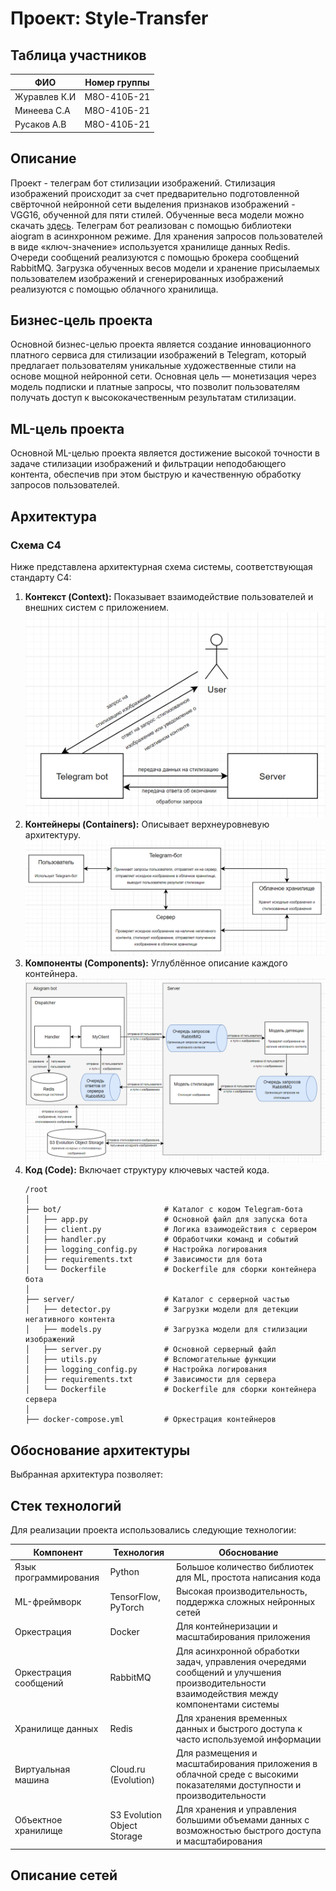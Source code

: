 # **Проект: Style-Transfer**

## Таблица участников
| ФИО                 | Номер группы      |
|---------------------|-------------------|
| Журавлев К.И         | М8О-410Б-21       |
| Минеева С.А         | М8О-410Б-21       |
| Русаков А.В      | М8О-410Б-21       |


## **Описание**
Проект - телеграм бот стилизации изображений. Стилизация изображений происходит за счет предварительно подготовленной свёрточной нейронной сети выделения признаков изображений - VGG16, обученной для пяти стилей. Обученные веса модели можно скачать [здесь](https://disk.yandex.ru/d/0HQSxoOTknugWw). Телеграм бот реализован с помощью библиотеки aiogram в асинхронном режиме. Для хранения запросов пользователей в виде «ключ-значение» используется хранилище данных Redis. Очереди сообщений реализуются с помощью брокера сообщений RabbitMQ. Загрузка обученных весов модели и хранение присылаемых пользователем изображений и сгенерированных изображений реализуются с помощью облачного хранилища. 

## **Бизнес-цель проекта**
Основной бизнес-целью проекта является создание инновационного платного сервиса для стилизации изображений в Telegram, который предлагает пользователям уникальные художественные стили на основе мощной нейронной сети. Основная цель — монетизация через модель подписки и платные запросы, что позволит пользователям получать доступ к высококачественным результатам стилизации. 

## **ML-цель проекта**
Основной ML-целью проекта является достижение высокой точности в задаче стилизации изображений и фильтрации неподобающего контента, обеспечив при этом быструю и качественную обработку запросов пользователей.

## **Архитектура**

### Схема C4
Ниже представлена архитектурная схема системы, соответствующая стандарту C4:  
1. **Контекст (Context):** Показывает взаимодействие пользователей и внешних систем с приложением.
![Схема контекста](https://github.com/VetaShine/Style-Transfer/blob/main/images/context.png)  
2. **Контейнеры (Containers):** Описывает верхнеуровневую архитектуру.
![Схема контейнеров](https://github.com/VetaShine/Style-Transfer/blob/main/images/containers.png)
3. **Компоненты (Components):** Углублённое описание каждого контейнера.
![Схема компонентов](https://github.com/VetaShine/Style-Transfer/blob/main/images/components.png)
4. **Код (Code):** Включает структуру ключевых частей кода.
   ``` text
   /root
   │
   ├── bot/                       # Каталог с кодом Telegram-бота
   │   ├── app.py                 # Основной файл для запуска бота
   │   ├── client.py              # Логика взаимодействия с сервером
   │   ├── handler.py             # Обработчики команд и событий
   │   ├── logging_config.py      # Настройка логирования
   │   ├── requirements.txt       # Зависимости для бота
   │   └── Dockerfile             # Dockerfile для сборки контейнера бота
   │
   ├── server/                    # Каталог с серверной частью
   │   ├── detector.py            # Загрузки модели для детекции негативного контента
   │   ├── models.py              # Загрузка модели для стилизации изображений
   │   ├── server.py              # Основной серверный файл
   │   ├── utils.py               # Вспомогательные функции
   │   ├── logging_config.py      # Настройка логирования
   │   ├── requirements.txt       # Зависимости для сервера
   │   └── Dockerfile             # Dockerfile для сборки контейнера сервера
   │
   ├── docker-compose.yml         # Оркестрация контейнеров
   ```

## **Обоснование архитектуры**
Выбранная архитектура позволяет:

## **Стек технологий**
Для реализации проекта использовались следующие технологии:

| Компонент            | Технология                        | Обоснование                                                                 |
|----------------------|------------------------------------|-----------------------------------------------------------------------------|
| Язык программирования| Python                            | Большое количество библиотек для ML, простота написания кода               |
| ML-фреймворк         | TensorFlow, PyTorch              | Высокая производительность, поддержка сложных нейронных сетей              |
| Оркестрация          | Docker              | Для контейнеризации и масштабирования приложения                           |
| Оркестрация сообщений| RabbitMQ             | Для асинхронной обработки задач, управления очередями сообщений и улучшения производительности взаимодействия между компонентами системы         |
| Хранилище данных     | Redis              | Для хранения временных данных и быстрого доступа к часто используемой информации                           |
| Виртуальная машина   | Cloud.ru (Evolution)     | Для размещения и масштабирования приложения в облачной среде с высокими показателями доступности и производительности                           |
| Объектное хранилище  | S3 Evolution Object Storage | Для хранения и управления большими объемами данных с возможностью быстрого доступа и масштабирования                           |

## **Описание сетей**
